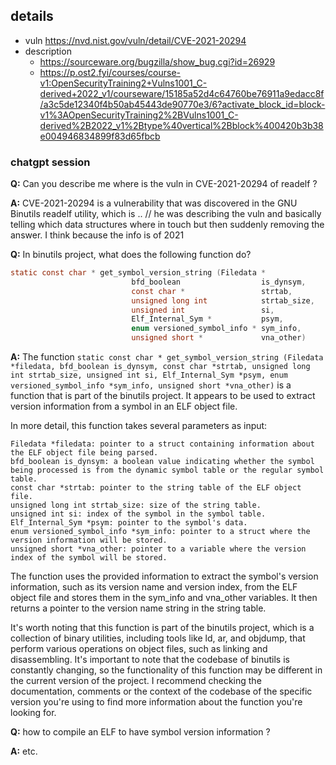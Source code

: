## details

 - vuln https://nvd.nist.gov/vuln/detail/CVE-2021-20294
 - description 
    * https://sourceware.org/bugzilla/show_bug.cgi?id=26929
    * https://p.ost2.fyi/courses/course-v1:OpenSecurityTraining2+Vulns1001_C-derived+2022_v1/courseware/15185a52d4c64760be76911a9edacc8f/a3c5de12340f4b50ab45443de90770e3/6?activate_block_id=block-v1%3AOpenSecurityTraining2%2BVulns1001_C-derived%2B2022_v1%2Btype%40vertical%2Bblock%400420b3b38e004946834899f83d65fbcb


### chatgpt session

**Q:** Can you describe me where is the vuln in CVE-2021-20294 of readelf ?

**A:** CVE-2021-20294 is a vulnerability that was discovered in the GNU Binutils readelf utility, which is ..  // he was describing the vuln and basically telling which data structures where in touch but then suddenly removing the answer. I think because the info is of 2021


**Q:** In binutils project, what does the following function do?

```c
static const char * get_symbol_version_string (Filedata *                   filedata,
                           bfd_boolean                  is_dynsym,
                           const char *                 strtab,
                           unsigned long int            strtab_size,
                           unsigned int                 si,
                           Elf_Internal_Sym *           psym,
                           enum versioned_symbol_info * sym_info,
                           unsigned short *             vna_other)
```

**A:** The function `static const char * get_symbol_version_string (Filedata *filedata, bfd_boolean is_dynsym, const char *strtab, unsigned long int strtab_size, unsigned int si, Elf_Internal_Sym *psym, enum versioned_symbol_info *sym_info, unsigned short *vna_other)` is a function that is part of the binutils project. It appears to be used to extract version information from a symbol in an ELF object file.

In more detail, this function takes several parameters as input:

    Filedata *filedata: pointer to a struct containing information about the ELF object file being parsed.
    bfd_boolean is_dynsym: a boolean value indicating whether the symbol being processed is from the dynamic symbol table or the regular symbol table.
    const char *strtab: pointer to the string table of the ELF object file.
    unsigned long int strtab_size: size of the string table.
    unsigned int si: index of the symbol in the symbol table.
    Elf_Internal_Sym *psym: pointer to the symbol's data.
    enum versioned_symbol_info *sym_info: pointer to a struct where the version information will be stored.
    unsigned short *vna_other: pointer to a variable where the version index of the symbol will be stored.

The function uses the provided information to extract the symbol's version information, such as its version name and version index, from the ELF object file and stores them in the sym_info and vna_other variables. It then returns a pointer to the version name string in the string table.

It's worth noting that this function is part of the binutils project, which is a collection of binary utilities, including tools like ld, ar, and objdump, that perform various operations on object files, such as linking and disassembling.
It's important to note that the codebase of binutils is constantly changing, so the functionality of this function may be different in the current version of the project.
I recommend checking the documentation, comments or the context of the codebase of the specific version you're using to find more information about the function you're looking for.

**Q:** how to compile an ELF to have symbol version information ?

**A:** etc.


